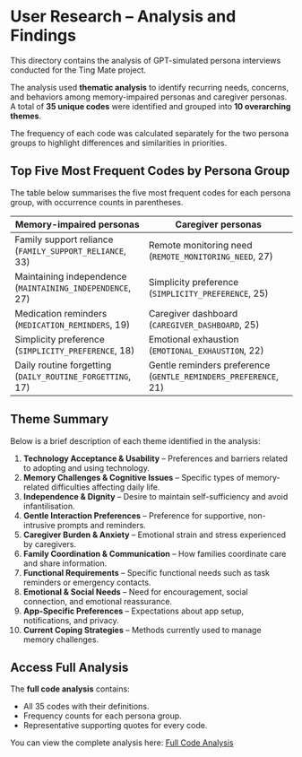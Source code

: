# User Research – Analysis and Findings

This directory contains the analysis of GPT-simulated persona interviews conducted for the Ting Mate project.

The analysis used **thematic analysis** to identify recurring needs, concerns, and behaviors among memory-impaired personas and caregiver personas. A total of **35 unique codes** were identified and grouped into **10 overarching themes**.

The frequency of each code was calculated separately for the two persona groups to highlight differences and similarities in priorities.

## Top Five Most Frequent Codes by Persona Group

The table below summarises the five most frequent codes for each persona group, with occurrence counts in parentheses.

| Memory-impaired personas                                  | Caregiver personas                                              |
| --------------------------------------------------------- | --------------------------------------------------------------- |
| Family support reliance (`FAMILY_SUPPORT_RELIANCE`, 33)   | Remote monitoring need (`REMOTE_MONITORING_NEED`, 27)           |
| Maintaining independence (`MAINTAINING_INDEPENDENCE`, 27) | Simplicity preference (`SIMPLICITY_PREFERENCE`, 25)             |
| Medication reminders (`MEDICATION_REMINDERS`, 19)         | Caregiver dashboard (`CAREGIVER_DASHBOARD`, 25)                 |
| Simplicity preference (`SIMPLICITY_PREFERENCE`, 18)       | Emotional exhaustion (`EMOTIONAL_EXHAUSTION`, 22)               |
| Daily routine forgetting (`DAILY_ROUTINE_FORGETTING`, 17) | Gentle reminders preference (`GENTLE_REMINDERS_PREFERENCE`, 21) |

## Theme Summary

Below is a brief description of each theme identified in the analysis:

1. **Technology Acceptance & Usability** – Preferences and barriers related to adopting and using technology.
2. **Memory Challenges & Cognitive Issues** – Specific types of memory-related difficulties affecting daily life.
3. **Independence & Dignity** – Desire to maintain self-sufficiency and avoid infantilisation.
4. **Gentle Interaction Preferences** – Preference for supportive, non-intrusive prompts and reminders.
5. **Caregiver Burden & Anxiety** – Emotional strain and stress experienced by caregivers.
6. **Family Coordination & Communication** – How families coordinate care and share information.
7. **Functional Requirements** – Specific functional needs such as task reminders or emergency contacts.
8. **Emotional & Social Needs** – Need for encouragement, social connection, and emotional reassurance.
9. **App-Specific Preferences** – Expectations about app setup, notifications, and privacy.
10. **Current Coping Strategies** – Methods currently used to manage memory challenges.

## Access Full Analysis

The **full code analysis** contains:

- All 35 codes with their definitions.
- Frequency counts for each persona group.
- Representative supporting quotes for every code.

You can view the complete analysis here: [Full Code Analysis](./full_code_analysis.md)
